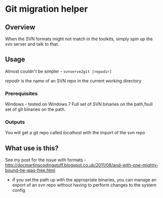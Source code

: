 # Git migration helper

## Overview
When the SVN formats might not match in the toolkits, simply spin up the svn server and talk to that.

## Usage
Almost couldn't be simpler - ``` svnserve2git [repodir] ```

_repodir_ is the name of an SVN repo in the current working directory

### Prerequisites

Windows - tested on Windows 7
Full set of SVN binaries on the path,fsull set of git binaries on the path.

### Outputs

You will get a git repo called _localhost_ with the import of the svn repo

## What use is this?
See my post for the issue with formats - 
http://docmartinscodingstuff.blogspot.co.uk/2011/08/and-with-one-mighty-bound-he-was-free.html
- if you set the path up with the appropriate binaries,
you can manage an export of an svn repo without having to perform changes to the system config
